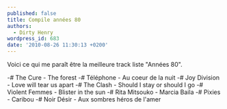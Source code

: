 ```yaml
---
published: false
title: Compile années 80
authors:
  - Dirty Henry
wordpress_id: 683
date: '2010-08-26 11:30:13 +0200'
---
```

Voici ce qui me paraît être la meilleure track liste "Années 80".

-#  The Cure - The forest
-# Téléphone - Au coeur de la nuit
-# Joy Division - Love will tear us apart
-# The Clash - Should I stay or should I go
-# Violent Femmes - Blister in the sun
-# Rita Mitsouko - Marcia Baila
-# Pixies - Caribou
-# Noir Désir - Aux sombres héros de l'amer
